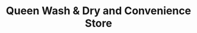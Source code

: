 ---
title: "Queen Wash & Dry and Convenience Store"
url: /cleburne/queen-wash-and-dry-and-convenience-store/
shop: convenience
---